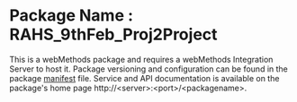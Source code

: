 # Package Name : RAHS_9thFeb_Proj2Project
This is a webMethods package and requires a webMethods Integration Server to host it. Package versioning and configuration can be found in the package [manifest](./RAHS_9thFeb_Proj2Project/manifest.v3) file. Service and API documentation is available on the package's home page http://&lt;server&gt;:&lt;port&gt;/&lt;packagename>.